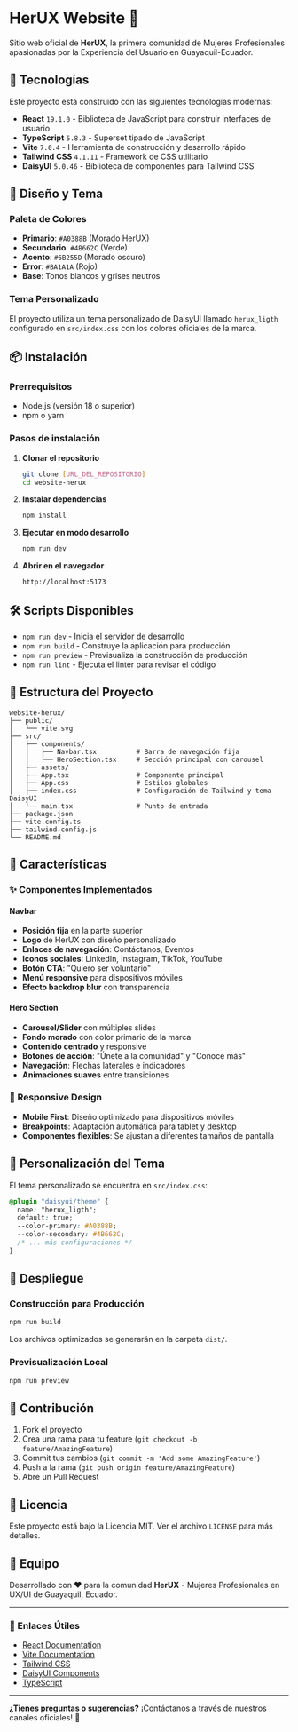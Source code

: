 # HerUX Website 🎨

Sitio web oficial de **HerUX**, la primera comunidad de Mujeres Profesionales apasionadas por la Experiencia del Usuario en Guayaquil-Ecuador.

## 🚀 Tecnologías

Este proyecto está construido con las siguientes tecnologías modernas:

- **React** `19.1.0` - Biblioteca de JavaScript para construir interfaces de usuario
- **TypeScript** `5.8.3` - Superset tipado de JavaScript
- **Vite** `7.0.4` - Herramienta de construcción y desarrollo rápido
- **Tailwind CSS** `4.1.11` - Framework de CSS utilitario
- **DaisyUI** `5.0.46` - Biblioteca de componentes para Tailwind CSS

## 🎨 Diseño y Tema

### Paleta de Colores
- **Primario**: `#A0388B` (Morado HerUX)
- **Secundario**: `#4B662C` (Verde)
- **Acento**: `#6B255D` (Morado oscuro)
- **Error**: `#BA1A1A` (Rojo)
- **Base**: Tonos blancos y grises neutros

### Tema Personalizado
El proyecto utiliza un tema personalizado de DaisyUI llamado `herux_ligth` configurado en `src/index.css` con los colores oficiales de la marca.

## 📦 Instalación

### Prerrequisitos
- Node.js (versión 18 o superior)
- npm o yarn

### Pasos de instalación

1. **Clonar el repositorio**
   ```bash
   git clone [URL_DEL_REPOSITORIO]
   cd website-herux
   ```

2. **Instalar dependencias**
   ```bash
   npm install
   ```

3. **Ejecutar en modo desarrollo**
   ```bash
   npm run dev
   ```

4. **Abrir en el navegador**
   ```
   http://localhost:5173
   ```

## 🛠️ Scripts Disponibles

- `npm run dev` - Inicia el servidor de desarrollo
- `npm run build` - Construye la aplicación para producción
- `npm run preview` - Previsualiza la construcción de producción
- `npm run lint` - Ejecuta el linter para revisar el código

## 📁 Estructura del Proyecto

```
website-herux/
├── public/
│   └── vite.svg
├── src/
│   ├── components/
│   │   ├── Navbar.tsx          # Barra de navegación fija
│   │   └── HeroSection.tsx     # Sección principal con carousel
│   ├── assets/
│   ├── App.tsx                 # Componente principal
│   ├── App.css                 # Estilos globales
│   ├── index.css               # Configuración de Tailwind y tema DaisyUI
│   └── main.tsx                # Punto de entrada
├── package.json
├── vite.config.ts
├── tailwind.config.js
└── README.md
```

## 🎯 Características

### ✨ Componentes Implementados

#### Navbar
- **Posición fija** en la parte superior
- **Logo** de HerUX con diseño personalizado
- **Enlaces de navegación**: Contáctanos, Eventos
- **Iconos sociales**: LinkedIn, Instagram, TikTok, YouTube
- **Botón CTA**: "Quiero ser voluntario"
- **Menú responsive** para dispositivos móviles
- **Efecto backdrop blur** con transparencia

#### Hero Section
- **Carousel/Slider** con múltiples slides
- **Fondo morado** con color primario de la marca
- **Contenido centrado** y responsive
- **Botones de acción**: "Únete a la comunidad" y "Conoce más"
- **Navegación**: Flechas laterales e indicadores
- **Animaciones suaves** entre transiciones

### 📱 Responsive Design
- **Mobile First**: Diseño optimizado para dispositivos móviles
- **Breakpoints**: Adaptación automática para tablet y desktop
- **Componentes flexibles**: Se ajustan a diferentes tamaños de pantalla

## 🎨 Personalización del Tema

El tema personalizado se encuentra en `src/index.css`:

```css
@plugin "daisyui/theme" {
  name: "herux_ligth";
  default: true;
  --color-primary: #A0388B;
  --color-secondary: #4B662C;
  /* ... más configuraciones */
}
```

## 🚀 Despliegue

### Construcción para Producción
```bash
npm run build
```

Los archivos optimizados se generarán en la carpeta `dist/`.

### Previsualización Local
```bash
npm run preview
```

## 🤝 Contribución

1. Fork el proyecto
2. Crea una rama para tu feature (`git checkout -b feature/AmazingFeature`)
3. Commit tus cambios (`git commit -m 'Add some AmazingFeature'`)
4. Push a la rama (`git push origin feature/AmazingFeature`)
5. Abre un Pull Request

## 📄 Licencia

Este proyecto está bajo la Licencia MIT. Ver el archivo `LICENSE` para más detalles.

## 👥 Equipo

Desarrollado con ❤️ para la comunidad **HerUX** - Mujeres Profesionales en UX/UI de Guayaquil, Ecuador.

---

### 🔗 Enlaces Útiles

- [React Documentation](https://react.dev/)
- [Vite Documentation](https://vitejs.dev/)
- [Tailwind CSS](https://tailwindcss.com/)
- [DaisyUI Components](https://daisyui.com/)
- [TypeScript](https://www.typescriptlang.org/)

---

**¿Tienes preguntas o sugerencias?** ¡Contáctanos a través de nuestros canales oficiales! 💜